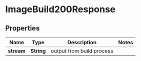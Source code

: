 

# ImageBuild200Response


## Properties

| Name | Type | Description | Notes |
|------------ | ------------- | ------------- | -------------|
|**stream** | **String** | output from build process |  |



